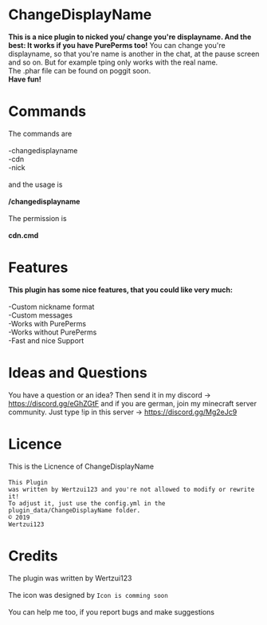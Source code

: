 # ChangeDisplayName
<b>This is a nice plugin to nicked you/ change you're displayname. And the best: It works if you have PurePerms too!</b>
You can change you're displayname, so that you're name is another in the chat, at the pause screen and so on. But for example tping only works with the real name.
<br>The .phar file can be found on poggit soon.
<br><b>Have fun!</b>

# Commands
The commands are
<br>
<br>-changedisplayname
<br>-cdn
<br>-nick
<br>
<br>and the usage is
<br>
<br><b>/changedisplayname <nickname></b>
<br>
<br>The permission is
<br>
<br><b>cdn.cmd</b>
  <br>
  
# Features
  **This plugin has some nice features, that you could like very much:**
<br>
  <br>-Custom nickname format
  <br>-Custom messages
  <br>-Works with PurePerms
  <br>-Works without PurePerms
  <br>-Fast and nice Support
  <br>
  
# Ideas and Questions
You have a question or an idea? Then send it in my discord -> https://discord.gg/eGhZGtF and if you are german, join my minecraft server community. Just type !ip in this server -> https://discord.gg/Mg2eJc9

# Licence
This is the Licnence of ChangeDisplayName
<br>
<br><code>This Plugin was written by Wertzui123 and you're not allowed to modify or rewrite it!</code>
<br><code>To adjust it, just use the config.yml in the plugin_data/ChangeDisplayName folder.</code>
<br><code>© 2019 Wertzui123</code>
  
  
# Credits
The plugin was written by Wertzui123
<br>
  <br>The icon was designed by <code>Icon is comming soon</code>
 <br>
  <br>You can help me too, if you report bugs and make suggestions
